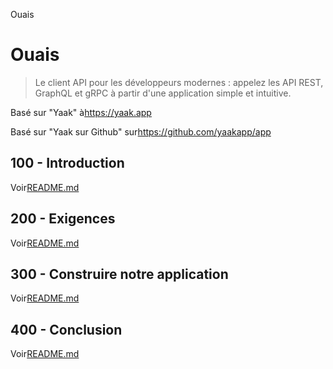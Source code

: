 Ouais

# Ouais

> Le client API pour les développeurs modernes : appelez les API REST, GraphQL et gRPC à partir d'une application simple et intuitive.

Basé sur "Yaak" à<https://yaak.app>

Basé sur "Yaak sur Github" sur<https://github.com/yaakapp/app>

## 100 - Introduction

Voir[README.md](./100/README.md)

## 200 - Exigences

Voir[README.md](./200/README.md)

## 300 - Construire notre application

Voir[README.md](./300/README.md)

## 400 - Conclusion

Voir[README.md](./400/README.md)
